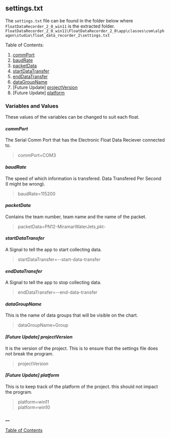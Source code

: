 
## settings.txt
The `settings.txt` file can be found in the folder below where `FloatDataRecorder_2_0_win11` is the extracted folder.<br>
`FloatDataRecorder_2_0_win11\FloatDataRecorder_2_0\app\classes\com\alphagen\studio\float_data_recorder_2\settings.txt`

Table of Contents:
1. [commPort](#commport)
2. [baudRate](#baudrate)
3. [packetData](#packetdata)
4. [startDataTransfer](#startdatatransfer)
5. [endDataTransfer](#enddatatransfer)
6. [dataGroupName](#datagroupname)
7. [Future Update] [projectVersion](#projectversion)
8. [Future Update] [platform](#platform)

### Variables and Values

These values of the variables can be changed to suit each float.

#### **_commPort_**
The Serial Comm Port that has the Electronic Float Data Reciever connected to.
> commPort=COM3

#### **_baudRate_**
The speed of which information is transfered. Data Transfered Per Second (I might be wrong).
> baudRate=115200

#### **_packetData_**
Contains the team number, team name and the name of the packet.
> packetData=PN12-MiramarWaterJets,pkt-

#### **_startDataTransfer_**
A Signal to tell the app to start collecting data.
> startDataTransfer=--start-data-transfer

#### **_endDataTransfer_**
A Signal to tell the app to stop collecting data.
> endDataTransfer=--end-data-transfer

#### **_dataGroupName_**
This is the name of data groups that will be visible on the chart.
> dataGroupName=Group

#### **_[Future Update] projectVersion_**
It is the version of the project. This is to ensure that the settings file does not break the program.
> projectVersion

#### **_[Future Update] platform_**
This is to keep track of the platform of the project. this should not impact the program.
> platform=win11<br>
> platform=win10

#### **__**

> 

[Table of Contents](README.md)
